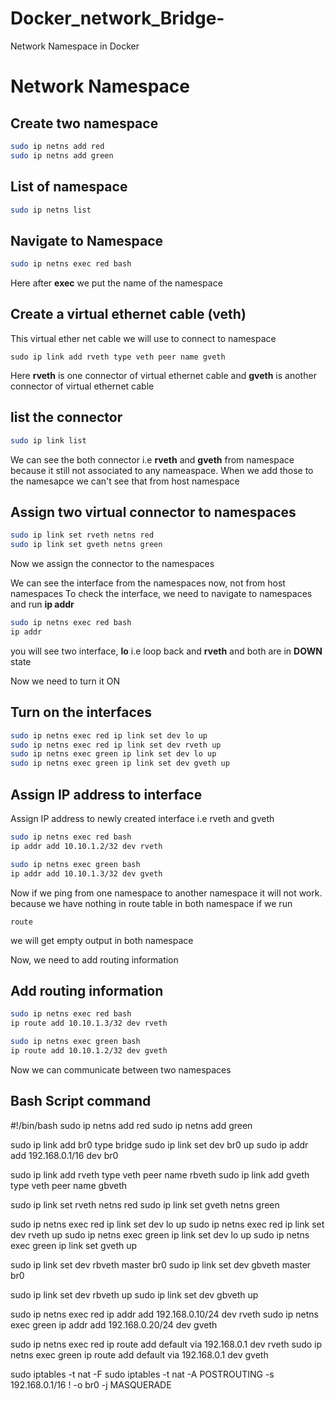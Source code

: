 # Docker_network_Bridge-
Network Namespace in Docker 
# Network Namespace

## Create two namespace
```bash
sudo ip netns add red
sudo ip netns add green
```
## List of namespace
```bash
sudo ip netns list
```
## Navigate to Namespace
```bash
sudo ip netns exec red bash
```
Here after **exec** we put the name of the namespace

## Create a virtual ethernet cable (veth)
This virtual ether net cable we will use to connect to namespace
```
sudo ip link add rveth type veth peer name gveth
```
Here **rveth** is one connector of virtual ethernet cable and **gveth** is another connector of virtual ethernet cable

## list the connector
```bash
sudo ip link list
```
We can see the both connector i.e **rveth** and **gveth** from namespace because it still not associated to any nameaspace. When we add those to the namesapce we can't see that from host namespace

## Assign two virtual connector to namespaces
```bash
sudo ip link set rveth netns red
sudo ip link set gveth netns green
```

Now we assign the connector to the namespaces

We can see the interface from the namespaces now, not from host namespaces
To check the interface, we need to navigate to namespaces and run **ip addr**

```bash
sudo ip netns exec red bash
ip addr
```
you will see two interface, **lo** i.e loop back and **rveth** and both are in **DOWN** state

Now we need to turn it ON

## Turn on the interfaces
```bash
sudo ip netns exec red ip link set dev lo up
sudo ip netns exec red ip link set dev rveth up
sudo ip netns exec green ip link set dev lo up
sudo ip netns exec green ip link set dev gveth up
```

## Assign IP address to interface
Assign IP address to newly created interface i.e rveth and gveth
```bash
sudo ip netns exec red bash
ip addr add 10.10.1.2/32 dev rveth

sudo ip netns exec green bash
ip addr add 10.10.1.3/32 dev gveth
```

Now if we ping from one namespace to another namespace it will not work. because we have nothing in route table in both namespace
if we run 
``` 
route
```
we will get empty output in both namespace

Now, we need to add routing information

## Add routing information
```bash
sudo ip netns exec red bash
ip route add 10.10.1.3/32 dev rveth

sudo ip netns exec green bash
ip route add 10.10.1.2/32 dev gveth
```

Now we can communicate between two namespaces



## Bash Script command 
#!/bin/bash
sudo ip netns add red
sudo ip netns add green

sudo ip link add br0 type bridge
sudo ip link set dev br0 up
sudo ip addr add 192.168.0.1/16 dev br0

sudo ip link add rveth type veth peer name rbveth
sudo ip link add gveth type veth peer name gbveth

sudo ip link set rveth netns red
sudo ip link set gveth netns green

sudo ip netns exec red ip link set dev lo up
sudo ip netns exec red ip link set dev rveth up
sudo ip netns exec green ip link set dev lo up
sudo ip netns exec green ip link set gveth up

sudo ip link set dev rbveth master br0
sudo ip link set dev gbveth master br0

sudo ip link set dev rbveth up
sudo ip link set dev gbveth up

sudo ip netns exec red ip addr add 192.168.0.10/24 dev rveth
sudo ip netns exec green ip addr add 192.168.0.20/24 dev gveth

sudo ip netns exec red ip route add default via 192.168.0.1 dev rveth
sudo ip netns exec green ip route add default via 192.168.0.1 dev gveth

sudo iptables -t nat -F
sudo iptables -t nat -A POSTROUTING -s 192.168.0.1/16 ! -o br0 -j MASQUERADE

